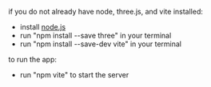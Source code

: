 if you do not already have node, three.js, and vite installed:
- install [node.js]([url](https://nodejs.org/en))
- run "npm install --save three" in your terminal
- run "npm install --save-dev vite" in your terminal

to run the app:
- run "npm vite" to start the server
